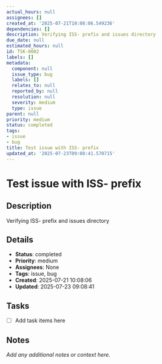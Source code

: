 ```yaml
---
actual_hours: null
assignees: []
created_at: '2025-07-21T10:08:06.549236'
dependencies: []
description: Verifying ISS- prefix and issues directory
due_date: null
estimated_hours: null
id: TSK-0002
labels: []
metadata:
  component: null
  issue_type: bug
  labels: []
  relates_to: null
  reported_by: null
  resolution: null
  severity: medium
  type: issue
parent: null
priority: medium
status: completed
tags:
- issue
- bug
title: Test issue with ISS- prefix
updated_at: '2025-07-23T09:08:41.570715'
---
```


# Test issue with ISS- prefix

## Description
Verifying ISS- prefix and issues directory

## Details
- **Status**: completed
- **Priority**: medium
- **Assignees**: None
- **Tags**: issue, bug
- **Created**: 2025-07-21 10:08:06
- **Updated**: 2025-07-23 09:08:41

## Tasks
- [ ] Add task items here

## Notes
_Add any additional notes or context here._

